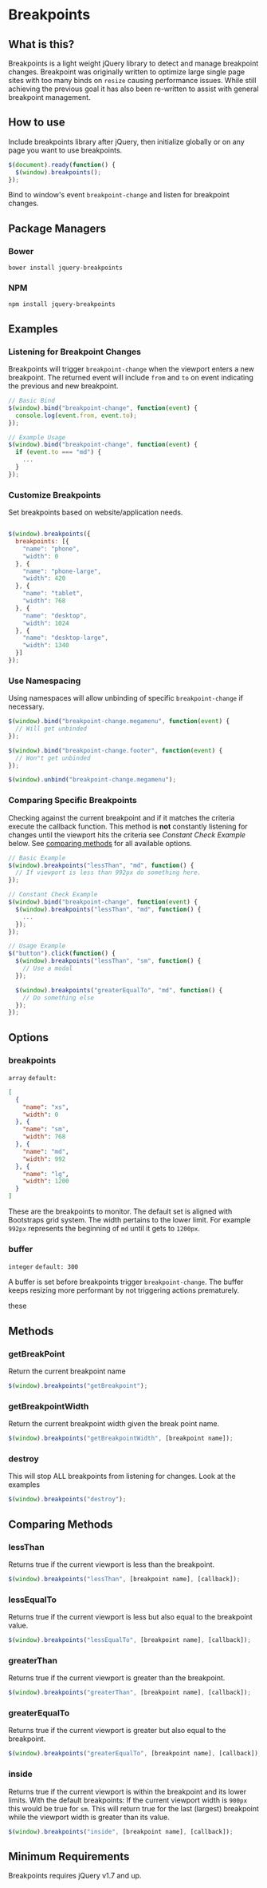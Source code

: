 # Breakpoints

## What is this?

Breakpoints is a light weight jQuery library to detect and manage breakpoint changes. Breakpoint was originally written to optimize large single page sites with too many binds on `resize` causing performance issues. While still achieving the previous goal it has also been re-written to assist with general breakpoint management.

## How to use

Include breakpoints library after jQuery, then initialize globally or on any page you want to use breakpoints.

```js
$(document).ready(function() {
  $(window).breakpoints();
});
```

Bind to window's event `breakpoint-change` and listen for breakpoint changes.

## Package Managers

### Bower

```
bower install jquery-breakpoints
```

### NPM

```
npm install jquery-breakpoints
```

## Examples

### Listening for Breakpoint Changes

Breakpoints will trigger `breakpoint-change` when the viewport enters a new breakpoint. The returned event will include `from` and `to` on event indicating the previous and new breakpoint.

```js
// Basic Bind
$(window).bind("breakpoint-change", function(event) {
  console.log(event.from, event.to);
});

// Example Usage
$(window).bind("breakpoint-change", function(event) {
  if (event.to === "md") {
    ...
  }
});
```

### Customize Breakpoints

Set breakpoints based on website/application needs.

```js

$(window).breakpoints({
  breakpoints: [{
    "name": "phone",
    "width": 0
  }, {
    "name": "phone-large",
    "width": 420
  }, {
    "name": "tablet",
    "width": 768
  }, {
    "name": "desktop",
    "width": 1024
  }, {
    "name": "desktop-large",
    "width": 1340
  }]
});
```

### Use Namespacing

Using namespaces will allow unbinding of specific `breakpoint-change` if necessary.

```js
$(window).bind("breakpoint-change.megamenu", function(event) {
  // Will get unbinded
});

$(window).bind("breakpoint-change.footer", function(event) {
  // Won"t get unbinded
});

$(window).unbind("breakpoint-change.megamenu");
```

### Comparing Specific Breakpoints

Checking against the current breakpoint and if it matches the criteria execute the callback function. This method is **not** constantly listening for changes until the viewport hits the criteria see _Constant Check Example_ below. See [comparing methods](#comparing-methods) for all available options.

```js
// Basic Example
$(window).breakpoints("lessThan", "md", function() {
  // If viewport is less than 992px do something here.
});

// Constant Check Example
$(window).bind("breakpoint-change", function(event) {
  $(window).breakpoints("lessThan", "md", function() {
    ...
  });
});

// Usage Example
$("button").click(function() {
  $(window).breakpoints("lessThan", "sm", function() {
    // Use a modal
  });

  $(window).breakpoints("greaterEqualTo", "md", function() {
    // Do something else
  });
});
```

## Options

### breakpoints

`array` `default:`
```json
[
  {
    "name": "xs",
    "width": 0
  }, {
    "name": "sm",
    "width": 768
  }, {
    "name": "md",
    "width": 992
  }, {
    "name": "lg",
    "width": 1200
  }
]
```

These are the breakpoints to monitor. The default set is aligned with Bootstraps grid system. The width pertains to the lower limit. For example `992px` represents the beginning of `md` until it gets to `1200px`.

### buffer

`integer` `default: 300`

A buffer is set before breakpoints trigger `breakpoint-change`. The buffer keeps resizing more performant by not triggering actions prematurely.

these

## Methods

### getBreakPoint

Return the current breakpoint name

```js
$(window).breakpoints("getBreakpoint");
```

### getBreakpointWidth

Return the current breakpoint width given the break point name.

```js
$(window).breakpoints("getBreakpointWidth", [breakpoint name]);
```

### destroy

This will stop ALL breakpoints from listening for changes. Look at the examples

```js
$(window).breakpoints("destroy");
```

## Comparing Methods

### lessThan

Returns true if the current viewport is less than the breakpoint.

```js
$(window).breakpoints("lessThan", [breakpoint name], [callback]);
```

### lessEqualTo

Returns true if the current viewport is less but also equal to the breakpoint value.

```js
$(window).breakpoints("lessEqualTo", [breakpoint name], [callback]);
```

### greaterThan

Returns true if the current viewport is greater than the breakpoint.

```js
$(window).breakpoints("greaterThan", [breakpoint name], [callback]);
```

### greaterEqualTo

Returns true if the current viewport is greater but also equal to the breakpoint.

```js
$(window).breakpoints("greaterEqualTo", [breakpoint name], [callback]);
```

### inside

Returns true if the current viewport is within the breakpoint and its lower limits. With the default breakpoints: If the current viewport width is `900px` this would be true for `sm`. This will return true for the last (largest) breakpoint while the viewport width is greater than its value.

```js
$(window).breakpoints("inside", [breakpoint name], [callback]);
```

## Minimum Requirements

Breakpoints requires jQuery v1.7 and up.
